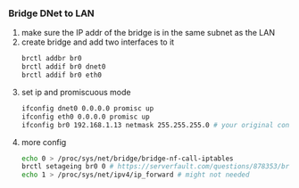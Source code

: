 ### Bridge DNet to LAN

1. make sure the IP addr of the bridge is in the same subnet as the LAN
2. create bridge and add two interfaces to it
   ```bash
   brctl addbr br0
   brctl addif br0 dnet0
   brctl addif br0 eth0
   ```
3. set ip and promiscuous mode
   ```bash
   ifconfig dnet0 0.0.0.0 promisc up
   ifconfig eth0 0.0.0.0 promisc up
   ifconfig br0 192.168.1.13 netmask 255.255.255.0 # your original config for eth0
   ```
4. more config
   ```bash
   echo 0 > /proc/sys/net/bridge/bridge-nf-call-iptables
   brctl setageing br0 0 # https://serverfault.com/questions/878353/bridge-doesnt-forward-all-traffic-ubuntu-xenial
   echo 1 > /proc/sys/net/ipv4/ip_forward # might not needed
   ```
